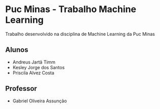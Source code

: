 # Puc Minas - Trabalho Machine Learning

Trabalho desenvolvido na disciplina de Machine Learning da Puc Minas

## Alunos

- Andreus Jartã Timm
- Kesley Jorge dos Santos
- Priscila Alvez Costa

## Professor

- Gabriel Oliveira Assunção